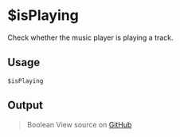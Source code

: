 # $isPlaying
Check whether the music player is playing a track.
## Usage
```
$isPlaying
```
## Output
> Boolean
View source on [GitHub](https://github.com/Cyberghxst/forgemusic/blob/dev/src/natives/isPlaying.ts)